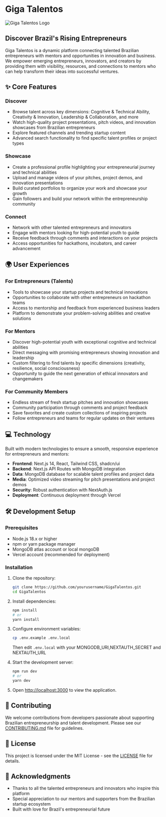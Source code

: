 # Giga Talentos

![Giga Talentos Logo](public/giga-talentos-logo.svg)

## Discover Brazil's Rising Entrepreneurs

Giga Talentos is a dynamic platform connecting talented Brazilian entrepreneurs with mentors and opportunities in innovation and business. We empower emerging entrepreneurs, innovators, and creators by providing them with visibility, resources, and connections to mentors who can help transform their ideas into successful ventures.

## ✨ Core Features

### Discover
- Browse talent across key dimensions: Cognitive & Technical Ability, Creativity & Innovation, Leadership & Collaboration, and more
- Watch high-quality project presentations, pitch videos, and innovation showcases from Brazilian entrepreneurs
- Explore featured channels and trending startup content
- Advanced search functionality to find specific talent profiles or project types

### Showcase
- Create a professional profile highlighting your entrepreneurial journey and technical abilities
- Upload and manage videos of your pitches, project demos, and innovation presentations
- Build curated portfolios to organize your work and showcase your growth
- Gain followers and build your network within the entrepreneurship community

### Connect
- Network with other talented entrepreneurs and innovators
- Engage with mentors looking for high-potential youth to guide
- Receive feedback through comments and interactions on your projects
- Access opportunities for hackathons, incubators, and career advancement

## 🌍 User Experiences

### For Entrepreneurs (Talents)
- Tools to showcase your startup projects and technical innovations
- Opportunities to collaborate with other entrepreneurs on hackathon teams
- Access to mentorship and feedback from experienced business leaders
- Platform to demonstrate your problem-solving abilities and creative solutions

### For Mentors
- Discover high-potential youth with exceptional cognitive and technical abilities
- Direct messaging with promising entrepreneurs showing innovation and leadership
- Custom filtering to find talents by specific dimensions (creativity, resilience, social consciousness)
- Opportunity to guide the next generation of ethical innovators and changemakers

### For Community Members
- Endless stream of fresh startup pitches and innovation showcases
- Community participation through comments and project feedback
- Save favorites and create custom collections of inspiring projects
- Follow entrepreneurs and teams for regular updates on their ventures

## 💻 Technology

Built with modern technologies to ensure a smooth, responsive experience for entrepreneurs and mentors:

- **Frontend**: Next.js 14, React, Tailwind CSS, shadcn/ui
- **Backend**: Next.js API Routes with MongoDB integration
- **Data**: MongoDB database for scalable talent profiles and project data
- **Media**: Optimized video streaming for pitch presentations and project demos
- **Security**: Robust authentication with NextAuth.js
- **Deployment**: Continuous deployment through Vercel

## 🛠️ Development Setup

### Prerequisites
- Node.js 18.x or higher
- npm or yarn package manager
- MongoDB atlas account or local mongoDB 
- Vercel account (recommended for deployment)

### Installation

1. Clone the repository:
   ```bash
   git clone https://github.com/yourusername/GigaTalentos.git
   cd GigaTalentos
   ```

2. Install dependencies:
   ```bash
   npm install
   # or
   yarn install
   ```

3. Configure environment variables:
   ```bash
   cp .env.example .env.local
   ```
   Then edit `.env.local` with your MONGODB_URI,NEXTAUTH_SECRET and NEXTAUTH_URL

4. Start the development server:
   ```bash
   npm run dev
   # or
   yarn dev
   ```

5. Open [http://localhost:3000](http://localhost:3000) to view the application.

## 🤝 Contributing

We welcome contributions from developers passionate about supporting Brazilian entrepreneurship and talent development. Please see our [CONTRIBUTING.md](CONTRIBUTING.md) file for guidelines.

## 📄 License

This project is licensed under the MIT License - see the [LICENSE](LICENSE) file for details.

## 🙏 Acknowledgments

- Thanks to all the talented entrepreneurs and innovators who inspire this platform
- Special appreciation to our mentors and supporters from the Brazilian startup ecosystem
- Built with love for Brazil's entrepreneurial future